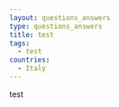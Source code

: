 ```yaml
---
layout: questions_answers
type: questions_answers
title: test
tags:
  - test
countries:
  - Italy
---
```

test